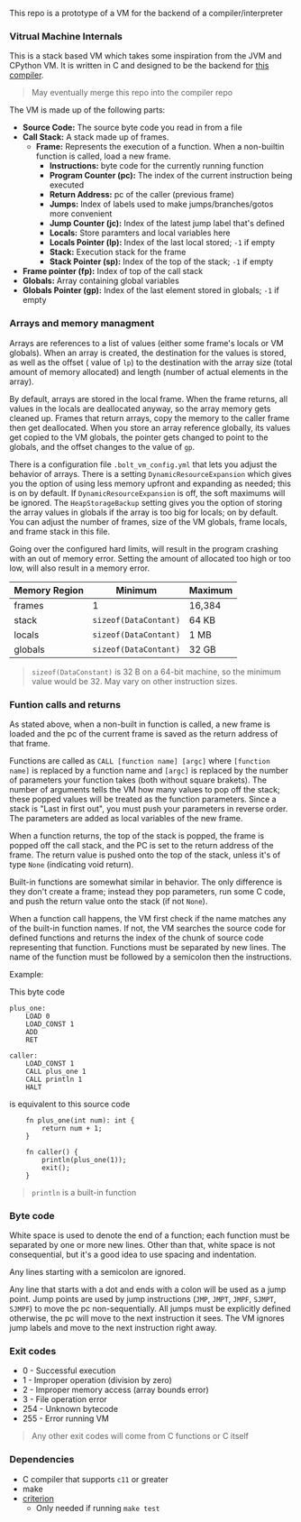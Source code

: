 This repo is a prototype of a VM for the backend of a compiler/interpreter

### Vitrual Machine Internals

This is a stack based VM which takes some inspiration from the JVM and CPython VM. It is written in C and designed to be the backend for [this compiler](https://github.com/EladB1/boltc).

> May eventually merge this repo into the compiler repo

The VM is made up of the following parts:
- **Source Code:** The source byte code you read in from a file
- **Call Stack:** A stack made up of frames.
    - **Frame:** Represents the execution of a function. When a non-builtin function is called, load a new frame.
        - **Instructions:** byte code for the currently running function
        - **Program Counter (pc):** The index of the current instruction being executed
        - **Return Address:** pc of the caller (previous frame)
        - **Jumps:** Index of labels used to make jumps/branches/gotos more convenient
        - **Jump Counter (jc):**  Index of the latest jump label that's defined
        - **Locals:** Store paramters and local variables here
        - **Locals Pointer (lp):** Index of the last local stored; `-1` if empty
        - **Stack:** Execution stack for the frame
        - **Stack Pointer (sp):** Index of the top of the stack; `-1` if empty
- **Frame pointer (fp):** Index of top of the call stack
- **Globals:** Array containing global variables
- **Globals Pointer (gp):** Index of the last element stored in globals; `-1` if empty

### Arrays and memory managment

Arrays are references to a list of values (either some frame's locals or VM globals). When an array is created, the destination for the values is stored, as well as the offset ( value of `lp`) to the destination with the array size (total amount of memory allocated) and length (number of actual elements in the array).

By default, arrays are stored in the local frame. When the frame returns, all values in the locals are deallocated anyway, so the array memory gets cleaned up. Frames that return arrays, copy the memory to the caller frame then get deallocated. When you store an array reference globally, its values get copied to the VM globals, the pointer gets changed to point to the globals, and the offset changes to the value of `gp`. 

There is a configuration file `.bolt_vm_config.yml` that lets you adjust the behavior of arrays. There is a setting `DynamicResourceExpansion` which gives you the option of using less memory upfront and expanding as needed; this is on by default. If `DynamicResourceExpansion` is off, the soft maximums will be ignored. The `HeapStorageBackup` setting gives you the option of storing the array values in globals if the array is too big for locals; on by default. You can adjust the number of frames, size of the VM globals, frame locals, and frame stack in this file.

Going over the configured hard limits, will result in the program crashing with an out of memory error. Setting the amount of allocated too high or too low, will also result in a memory error.

| Memory Region | Minimum | Maximum |
|---------------|---------|---------|
| frames        |    1    | 16,384  |      
| stack         | `sizeof(DataContant)` | 64 KB |
| locals        | `sizeof(DataContant)` | 1 MB |
| globals       | `sizeof(DataContant)` | 32 GB |

>`sizeof(DataConstant)` is 32 B on a 64-bit machine, so the minimum value would be 32. May vary on other instruction sizes.

### Funtion calls and returns

As stated above, when a non-built in function is called, a new frame is loaded and the pc of the current frame is saved as the return address of that frame. 

Functions are called as `CALL [function name] [argc]` where `[function name]` is replaced by a function name and `[argc]` is replaced by the number of parameters your function takes (both without square brakets). The number of arguments tells the VM how many values to pop off the stack; these popped values will be treated as the function parameters. Since a stack is "Last in first out", you must push your parameters in reverse order. The parameters are added as local variables of the new frame.

When a function returns, the top of the stack is popped, the frame is popped off the call stack, and the PC is set to the return address of the frame. The return value is pushed onto the top of the stack, unless it's of type `None` (indicating void return).

Built-in functions are somewhat similar in behavior. The only difference is they don't create a frame; instead they pop parameters, run some C code, and push the return value onto the stack (if not `None`).

When a function call happens, the VM first check if the name matches any of the built-in function names. If not, the VM searches the source code for defined functions and returns the index of the chunk of source code representing that function. Functions must be separated by new lines. The name of the function must be followed by a semicolon then the instructions.

Example:

This byte code

```
plus_one:
    LOAD 0
    LOAD_CONST 1
    ADD
    RET

caller:
    LOAD_CONST 1
    CALL plus_one 1
    CALL println 1
    HALT
```

is equivalent to this source code

```
    fn plus_one(int num): int {
        return num + 1;
    }

    fn caller() {
        println(plus_one(1));
        exit();
    }
```

> `println` is a built-in function

### Byte code

White space is used to denote the end of a function; each function must be separated by one or more new lines. Other than that, white space is not consequential, but it's a good idea to use spacing and indentation.

Any lines starting with a semicolon are ignored.

Any line that starts with a dot and ends with a colon will be used as a jump point. Jump points are used by jump instructions (`JMP`, `JMPT`, `JMPF`, `SJMPT`, `SJMPF`) to move the pc non-sequentially. All jumps must be explicitly defined otherwise, the pc will move to the next instruction it sees. The VM ignores jump labels and move to the next instruction right away.

### Exit codes

- 0 - Successful execution
- 1 - Improper operation (division by zero)
- 2 - Improper memory access (array bounds error)
- 3 - File operation error
- 254 - Unknown bytecode 
- 255 - Error running VM

> Any other exit codes will come from C functions or C itself

### Dependencies

 - C compiler that supports `c11` or greater
 - make
 - [criterion](https://github.com/Snaipe/Criterion)
    - Only needed if running `make test`